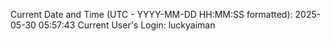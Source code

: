 Current Date and Time (UTC - YYYY-MM-DD HH:MM:SS formatted): 2025-05-30 05:57:43
Current User's Login: luckyaiman
